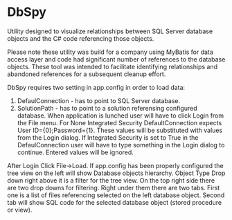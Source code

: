 # DbSpy

Utility designed to visualize relationships between SQL Server database objects and the C# code referencing those objects. 

Please note these utility was build for a company using MyBatis for data access layer and code had significant number of references to the database objects. These tool was intended to facilitate identifying relationships and abandoned references for a subsequent cleanup effort.

DbSpy requires two setting in app.config in order to load data: 
1) DefaulConnection - has to point to SQL Server database. 
2) SolutionPath - has to point to a solution referensing configured database. 
When application is lunched user will have to click Login from the File menu. 
For None Integrated Security DefaultConnection expects User ID={0};Password={1}. These values will be substituted with values from the Login dialog. 
If Integrated Security is set to True in the DefaulConnection user will have to type something in the Login dialog to continue. Entered values will be ignored. 

After Login Click File->Load. 
If app.config has been properly configured the tree view on the left will show Database objects hierarchy.
Object Type Drop down right above it is a filter for the tree view.
On the top right side there are two drop downs for filtering.
Right under them there are two tabs. First one is a list of files referencing selected on the left database object. Second tab will show SQL code for the selected database object (stored procedure or view).

